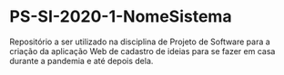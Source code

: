 # PS-SI-2020-1-NomeSistema
Repositório a ser utilizado na disciplina de Projeto de Software para a criação da aplicação Web de cadastro de ideias para se fazer em casa durante a pandemia e até depois dela. 
